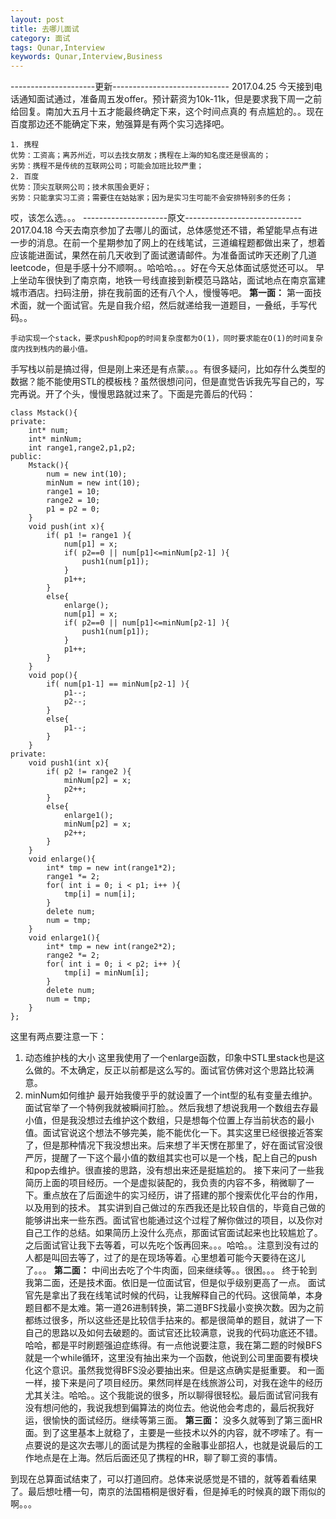 ```yaml
---
layout: post
title: 去哪儿面试
category: 面试
tags: Qunar,Interview
keywords: Qunar,Interview,Business
---
```

---------------------更新-----------------------------
2017.04.25
今天接到电话通知面试通过，准备周五发offer。预计薪资为10k-11k，但是要求我下周一之前给回复。南加大五月十五才能最终确定下来，这个时间点真的
有点尴尬的。。现在百度那边还不能确定下来，勉强算是有两个实习选择吧。</br>
```
1. 携程 
优势：工资高；离苏州近，可以去找女朋友；携程在上海的知名度还是很高的；
劣势：携程不是传统的互联网公司；可能会加班比较严重；
2. 百度
优势：顶尖互联网公司；技术氛围会更好；
劣势：只能拿实习工资；需要住在姑姑家；因为是实习生可能不会安排特别多的任务；
```
哎，该怎么选。。。
---------------------原文-----------------------------
2017.04.18
今天去南京参加了去哪儿的面试，总体感觉还不错，希望能早点有进一步的消息。在前一个星期参加了网上的在线笔试，三道编程题都做出来了，想着应该能进面试，果然在前几天收到了面试邀请邮件。为准备面试昨天还刷了几道leetcode，但是手感十分不顺啊。。哈哈哈。。。好在今天总体面试感觉还可以。
早上坐动车很快到了南京南，地铁一号线直接到新模范马路站，面试地点在南京富建城市酒店。扫码注册，排在我前面的还有八个人，慢慢等吧。
**第一面：**
第一面技术面，就一个面试官。先是自我介绍，然后就递给我一道题目，一叠纸，手写代码。。
```
手动实现一个stack，要求push和pop的时间复杂度都为O(1)，同时要求能在O(1)的时间复杂度内找到栈内的最小值。
```
手写栈以前是搞过得，但是刚上来还是有点蒙。。。有很多疑问，比如存什么类型的数据？能不能使用STL的模板栈？虽然很想问问，但是直觉告诉我先写自己的，写完再说。开了个头，慢慢思路就过来了。下面是完善后的代码：
```
class Mstack(){
private:
    int* num;
    int* minNum;
    int range1,range2,p1,p2;
public:
    Mstack(){
        num = new int(10);
        minNum = new int(10);
        range1 = 10;
        range2 = 10;
        p1 = p2 = 0;
    }
    void push(int x){
        if( p1 != range1 ){
            num[p1] = x;
            if( p2==0 || num[p1]<=minNum[p2-1] ){
                push1(num[p1]);
            }
            p1++;
        }
        else{
            enlarge();
            num[p1] = x;
            if( p2==0 || num[p1]<=minNum[p2-1] ){
                push1(num[p1]);
            }
            p1++;
        }
    }
    void pop(){
        if( num[p1-1] == minNum[p2-1] ){
            p1--;
            p2--;
        }
        else{
            p1--;
        }
    }
private:
    void push1(int x){
        if( p2 != range2 ){
            minNum[p2] = x;
            p2++;
        }
        else{
            enlarge1();
            minNum[p2] = x;
            p2++;
        }
    }
    void enlarge(){
        int* tmp = new int(range1*2);
        range1 *= 2;
        for( int i = 0; i < p1; i++ ){
            tmp[i] = num[i];
        }
        delete num;
        num = tmp;
    }
    void enlarge1(){
        int* tmp = new int(range2*2);
        range2 *= 2;
        for( int i = 0; i < p2; i++ ){
            tmp[i] = minNum[i];
        }
        delete num;
        num = tmp;
    }
};
```
这里有两点要注意一下：
1. 动态维护栈的大小
这里我使用了一个enlarge函数，印象中STL里stack也是这么做的。不太确定，反正以前都是这么写的。面试官仿佛对这个思路比较满意。
2. minNum如何维护
最开始我傻乎乎的就设置了一个int型的私有变量去维护。面试官举了一个特例我就被瞬间打脸。。然后我想了想说我用一个数组去存最小值，但是我没想过去维护这个数组，只是想每个位置上存当前状态的最小值。面试官说这个想法不够完美，能不能优化一下。其实这里已经很接近答案了，但是那种情况下我没想出来。后来想了半天愣在那里了，好在面试官没很严厉，提醒了一下这个最小值的数组其实也可以是一个栈，配上自己的push和pop去维护。很直接的思路，没有想出来还是挺尴尬的。
接下来问了一些我简历上面的项目经历。一个是虚拟装配的，我负责的内容不多，稍微聊了一下。重点放在了后面途牛的实习经历，讲了搭建的那个搜索优化平台的作用，以及用到的技术。
其实讲到自己做过的东西我还是比较自信的，毕竟自己做的能够讲出来一些东西。面试官也能通过这个过程了解你做过的项目，以及你对自己工作的总结。如果简历上没什么亮点，那面试官面试起来也比较尴尬了。
之后面试官让我下去等着，可以先吃个饭再回来。。。哈哈。。注意到没有过的人都是叫回去等了，过了的是在现场等着。心里想着可能今天要待在这儿了。。。
**第二面：**
中间出去吃了个牛肉面，回来继续等。。很困。。。
终于轮到我第二面，还是技术面。依旧是一位面试官，但是似乎级别更高了一点。
面试官先是拿出了我在线笔试时候的代码，让我解释自己的代码。这很简单，本身题目都不是太难。第一道26进制转换，第二道BFS找最小变换次数。因为之前都练过很多，所以这些还是比较信手拈来的。都是很简单的题目，就讲了一下自己的思路以及如何去破题的。面试官还比较满意，说我的代码功底还不错。哈哈，都是平时刷题强迫症练得。有一点他说要注意，我在第二题的时候BFS就是一个while循环，这里没有抽出来为一个函数，他说到公司里面要有模块化这个意识。虽然我觉得BFS没必要抽出来。但是这点确实是挺重要。
和一面一样，接下来是问了项目经历。果然同样是在线旅游公司，对我在途牛的经历尤其关注。哈哈。。这个我能说的很多，所以聊得很轻松。最后面试官问我有没有想问他的，我说我想到偏算法的岗位去。他说他会考虑的，最后祝我好运，很愉快的面试经历。继续等第三面。
**第三面：**
没多久就等到了第三面HR面。到了这里基本上就稳了，主要是一些技术以外的内容，就不啰嗦了。有一点要说的是这次去哪儿的面试是为携程的金融事业部招人，也就是说最后的工作地点是在上海。然后后面还见了携程的HR，聊了聊工资的事情。

到现在总算面试结束了，可以打道回府。总体来说感觉是不错的，就等着看结果了。最后想吐槽一句，南京的法国梧桐是很好看，但是掉毛的时候真的跟下雨似的啊。。。
